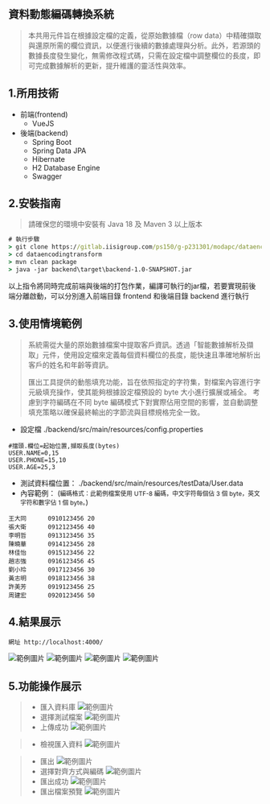 ## 資料動態編碼轉換系統

> 本共用元件旨在根據設定檔的定義，從原始數據檔（row
> data）中精確擷取與還原所需的欄位資訊，以便進行後續的數據處理與分析。此外，若源頭的數據長度發生變化，無需修改程式碼，只需在設定檔中調整欄位的長度，即可完成數據解析的更新，提升維護的靈活性與效率。
>

## 1.所用技術
* 前端(frontend)
  - VueJS
* 後端(backend)
  - Spring Boot
  - Spring Data JPA
  - Hibernate
  - H2 Database Engine
  - Swagger

## 2.安裝指南
> 請確保您的環境中安裝有 Java 18 及 Maven 3 以上版本

```bat
# 執行步驟
> git clone https://gitlab.iisigroup.com/ps150/g-p231301/modapc/dataencodingtransform.git
> cd dataencodingtransform
> mvn clean package 
> java -jar backend\target\backend-1.0-SNAPSHOT.jar
```
以上指令將同時完成前端與後端的打包作業，編譯可執行的jar檔，若要實現前後端分離啟動，可以分別進入前端目錄 frontend 和後端目錄 backend 進行執行
## 3.使用情境範例

> 系統需從大量的原始數據檔案中提取客戶資訊。透過「智能數據解析及擷取」元件，使用設定檔來定義每個資料欄位的長度，能快速且準確地解析出客戶的姓名和年齡等資訊。
>
> 匯出工具提供的動態填充功能，旨在依照指定的字符集，對檔案內容進行字元級填充操作，使其能夠根據設定檔預設的 byte 大小進行擴展或補全。
> 考慮到字符編碼在不同 byte 編碼模式下對實際佔用空間的影響，並自動調整填充策略以確保最終輸出的字節流與目標規格完全一致。

- 設定檔 ./backend/src/main/resources/config.properties

```properties
#擋頭.欄位=起始位置,擷取長度(bytes)
USER.NAME=0,15
USER.PHONE=15,10
USER.AGE=25,3
```

- 測試資料檔位置：
  ./backend/src/main/resources/testData/User.data
- 內容範例：
  (<span style="font-size:12px;">編碼格式：此範例檔案使用 UTF-8 編碼，中文字符每個佔 3 個 byte，英文字符和數字佔 1 個
  byte。</span>)

```plaintext
王大同      0910123456 20
張大衛      0912123456 40
李明哲      0913123456 35
陳曉華      0914123456 28
林佳怡      0915123456 22
趙志強      0916123456 45
劉小玲      0917123456 30
黃志明      0918123456 38
許美芳      0919123456 25
周建宏      0920123456 50           
```

## 4.結果展示
```plaintext
網址 http://localhost:4000/
```
![範例圖片](images/Entry.png)
![範例圖片](images/Import_Data.png)
![範例圖片](images/Data_Overview.png)
![範例圖片](images/Export_Data.png)

## 5.功能操作展示
> - 匯入資料庫
  ![範例圖片](images/Import_Data.png)
> - 選擇測試檔案
  ![範例圖片](images/Import_Test_Data.png)
> - 上傳成功
  ![範例圖片](images/Upload_Success.png)

> - 檢視匯入資料
  ![範例圖片](images/Data_Import_Success_Overview.png)

> - 匯出
  ![範例圖片](images/Export_Data.png)
>- 選擇對齊方式與編碼
  ![範例圖片](images/Export_Selection.png)
>- 匯出成功
  ![範例圖片](images/Export_Success.png)
>- 匯出檔案預覽
  ![範例圖片](images/Export_File.png)